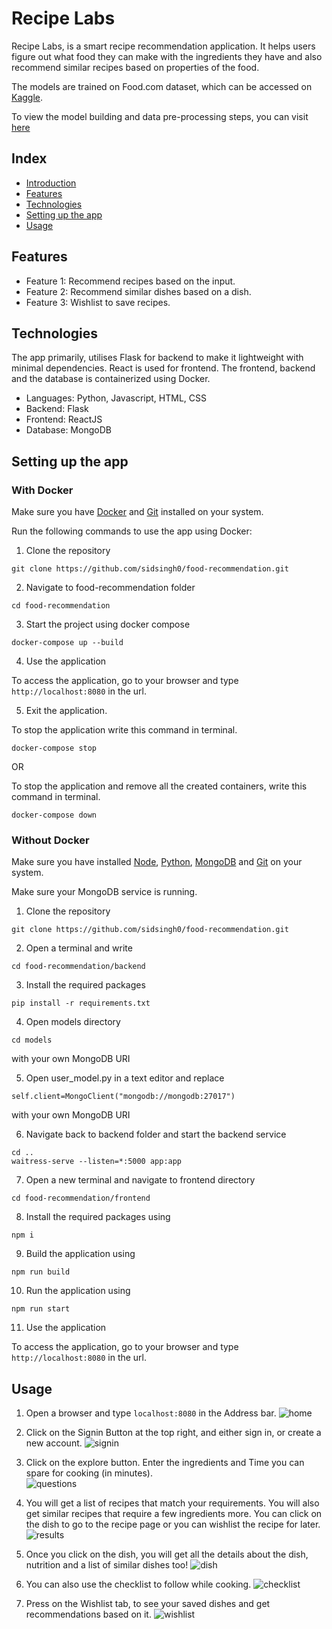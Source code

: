 # Recipe Labs

Recipe Labs, is a smart recipe recommendation application. It helps users figure out what food they can make with the ingredients they have and also recommend similar recipes based on properties of the food.

The models are trained on Food.com dataset, which can be accessed on [Kaggle](https://www.kaggle.com/datasets/shuyangli94/food-com-recipes-and-user-interactions). 


To view the model building and data pre-processing steps, you can visit [here](https://github.com/sidsingh0/food-recommendation/blob/master/notebook/FoodRecommendation.ipynb)


## Index

- [Introduction](#introduction)
- [Features](#features)
- [Technologies](#technologies)
- [Setting up the app](#setting-up-the-app)
- [Usage](#usage)

## Features

- Feature 1: Recommend recipes based on the input.
- Feature 2: Recommend similar dishes based on a dish.
- Feature 3: Wishlist to save recipes.

## Technologies

The app primarily, utilises Flask for backend to make it lightweight with minimal dependencies. React is used for frontend. The frontend, backend and the database is containerized using Docker.

- Languages: Python, Javascript, HTML, CSS
- Backend: Flask
- Frontend: ReactJS
- Database: MongoDB

## Setting up the app

### With Docker

Make sure you have [Docker](https://docs.docker.com/get-docker/) and [Git](https://git-scm.com/downloads) installed on your system. 

Run the following commands to use the app using Docker:

1. Clone the repository

```
git clone https://github.com/sidsingh0/food-recommendation.git
```

2. Navigate to food-recommendation folder

```
cd food-recommendation
```

3. Start the project using docker compose

```
docker-compose up --build
```

4. Use the application

To access the application, go to your browser and type `http://localhost:8080` in the url. 

5. Exit the application.

To stop the application write this command in terminal. 

```
docker-compose stop
```

OR

To stop the application and remove all the created containers, write this command in terminal.

```
docker-compose down
```

### Without Docker

Make sure you have installed [Node](https://nodejs.org/en/download), [Python](https://www.python.org/downloads/), [MongoDB](https://www.mongodb.com/try/download/community) and [Git](https://git-scm.com/downloads) on your system.

Make sure your MongoDB service is running.

1. Clone the repository

```
git clone https://github.com/sidsingh0/food-recommendation.git
```

2. Open a terminal and write 

```
cd food-recommendation/backend
```

3. Install the required packages

```
pip install -r requirements.txt
```

4. Open models directory

```
cd models
```

with your own MongoDB URI

5. Open user_model.py in a text editor and replace

```
self.client=MongoClient("mongodb://mongodb:27017")
```

with your own MongoDB URI


6. Navigate back to backend folder and start the backend service

```
cd ..
waitress-serve --listen=*:5000 app:app
```

7. Open a new terminal and navigate to frontend directory

```
cd food-recommendation/frontend
```

8. Install the required packages using

```
npm i
```

9. Build the application using

```
npm run build
```

10. Run the application using

```
npm run start
```

11. Use the application

To access the application, go to your browser and type `http://localhost:8080` in the url. 

## Usage

1. Open a browser and type `localhost:8080` in the Address bar.
![home](https://raw.githubusercontent.com/sidsingh0/food-recommendation/master/screenshots/home.png)

2. Click on the Signin Button at the top right, and either sign in, or create a new account.
![signin](https://raw.githubusercontent.com/sidsingh0/food-recommendation/master/screenshots/signin.png)

3. Click on the explore button. Enter the ingredients and Time you can spare for cooking (in minutes).  
![questions](https://raw.githubusercontent.com/sidsingh0/food-recommendation/master/screenshots/questions.png)

4. You will get a list of recipes that match your requirements. You will also get similar recipes that require a few ingredients more. You can click on the dish to go to the recipe page or you can wishlist the recipe for later.
![results](https://raw.githubusercontent.com/sidsingh0/food-recommendation/master/screenshots/results.png)

5. Once you click on the dish, you will get all the details about the dish, nutrition and a list of similar dishes too!
![dish](https://raw.githubusercontent.com/sidsingh0/food-recommendation/master/screenshots/dish.png)

6. You can also use the checklist to follow while cooking.
![checklist](https://raw.githubusercontent.com/sidsingh0/food-recommendation/master/screenshots/checklist.png)

7. Press on the Wishlist tab, to see your saved dishes and get recommendations based on it.
![wishlist](https://raw.githubusercontent.com/sidsingh0/food-recommendation/master/screenshots/wishlist.png)





